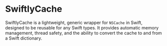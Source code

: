 # SwiftlyCache
SwiftlyCache is a lightweight, generic wrapper for `NSCache` in Swift, designed to be reusable for any Swift types. It provides automatic memory management, thread safety, and the ability to convert the cache to and from a Swift dictionary.
